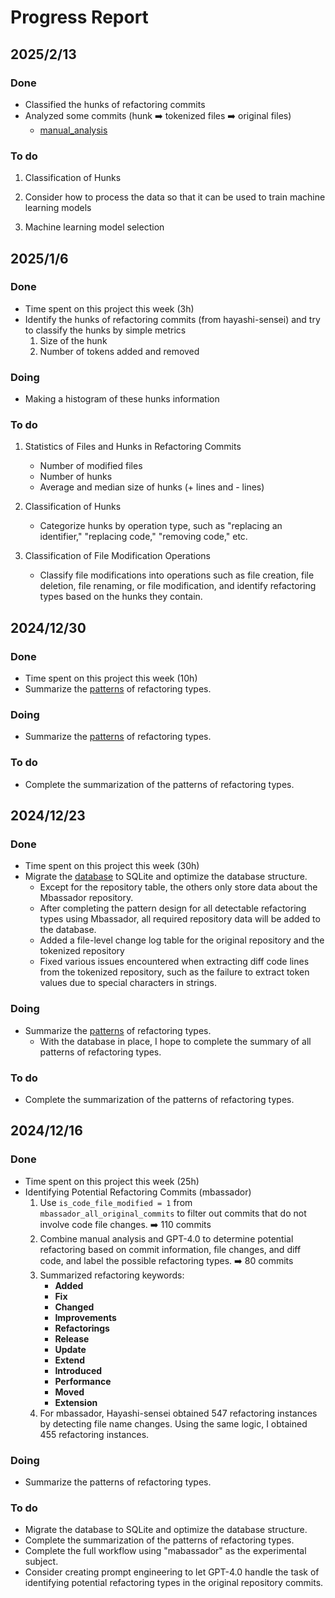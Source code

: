 # Progress Report
## 2025/2/13

### Done
- Classified the hunks of refactoring commits
- Analyzed some commits (hunk ➡️ tokenized files ➡️ original files)
  - [manual_analysis](manual_analysis/20250213/20250213.md)


  
### To do 
1. Classification of Hunks  

2. Consider how to process the data so that it can be used to train machine learning models
3. Machine learning model selection
  

## 2025/1/6

### Done
- Time spent on this project this week (3h)
- Identify the hunks of refactoring commits (from hayashi-sensei) and try to classify the hunks by simple metrics
  1. Size of the hunk
  2. Number of tokens added and removed

    
### Doing
- Making a histogram of these hunks information
  
### To do 
1. Statistics of Files and Hunks in Refactoring Commits 
   - Number of modified files  
   - Number of hunks  
   - Average and median size of hunks (+ lines and - lines)  

2. Classification of Hunks  
   - Categorize hunks by operation type, such as "replacing an identifier," "replacing code," "removing code," etc.  

3. Classification of File Modification Operations 
   - Classify file modifications into operations such as file creation, file deletion, file renaming, or file modification, and identify refactoring types based on the hunks they contain.  


## 2024/12/30

### Done
- Time spent on this project this week (10h)
- Summarize the [patterns](/RefactoringPatterns/RefactoringPatterns.md) of refactoring types.

    
### Doing
- Summarize the [patterns](/RefactoringPatterns/RefactoringPatterns.md) of refactoring types.
 
  
### To do 
- Complete the summarization of the patterns of refactoring types.  

## 2024/12/23

### Done
- Time spent on this project this week (30h)
- Migrate the [database](/Database/database_creating.md) to SQLite and optimize the database structure.
  -  Except for the repository table, the others only store data about the Mbassador repository.
  -  After completing the pattern design for all detectable refactoring types using Mbassador, all required repository data will be added to the database.
  -  Added a file-level change log table for the original repository and the tokenized repository
  -  Fixed various issues encountered when extracting diff code lines from the tokenized repository, such as the failure to extract token values due to special characters in strings.

    
### Doing
- Summarize the [patterns](/RefactoringPatterns/RefactoringPatterns.md) of refactoring types.
  - With the database in place, I hope to complete the summary of all patterns of refactoring types.
  
### To do 
- Complete the summarization of the patterns of refactoring types.  

## 2024/12/16

### Done
- Time spent on this project this week (25h)
- Identifying Potential Refactoring Commits (mbassador)
  1. Use `is_code_file_modified = 1` from `mbassador_all_original_commits` to filter out commits that do not involve code file changes. ➡️ 110 commits
  2. Combine manual analysis and GPT-4.0 to determine potential refactoring based on commit information, file changes, and diff code, and label the possible refactoring types. ➡️ 80 commits
  3. Summarized refactoring keywords:
     - **Added**
     - **Fix**
     - **Changed**
     - **Improvements**
     - **Refactorings**
     - **Release**
     - **Update**
     - **Extend**
     - **Introduced**
     - **Performance**
     - **Moved**
     - **Extension**
  4. For mbassador, Hayashi-sensei obtained 547 refactoring instances by detecting file name changes. Using the same logic, I obtained 455 refactoring instances.     


    
### Doing
- Summarize the patterns of refactoring types.
  
### To do
- Migrate the database to SQLite and optimize the database structure.  
- Complete the summarization of the patterns of refactoring types.  
- Complete the full workflow using "mabassador" as the experimental subject.
- Consider creating prompt engineering to let GPT-4.0 handle the task of identifying potential refactoring types in the original repository commits.
